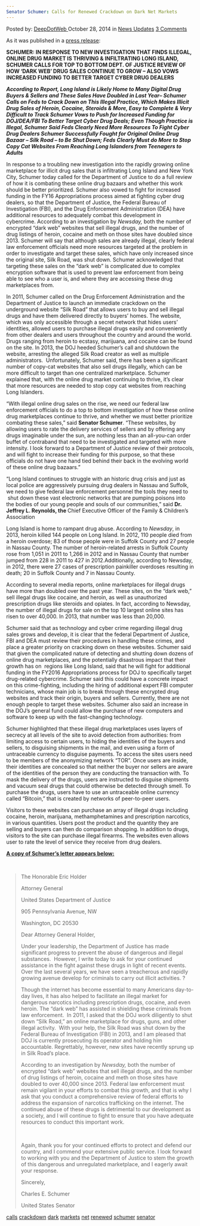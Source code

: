 ```yaml
---
Senator Schumer: Calls for Renewed Crackdown on Dark Net Markets
---
```

<article class="post-listing post-7868 post type-post status-publish format-standard has-post-thumbnail hentry  tag-calls tag-crackdown tag-dark tag-net tag-renewed tag-schumer tag-senator">
    <div class="post-inner">
        <span>Posted by: <a href="https://www.deepdotweb.com/author/admin/" title="">DeepDotWeb </a></span>
    <span>October 28, 2014</span>
    <span>in <a href="https://www.deepdotweb.com/category/news-updates/" rel="category tag">News Updates</a></span>
    <span><a href="https://www.deepdotweb.com/2014/10/28/senator-schumer-calls-for-renewed-crackdown-on-dark-net-markets/#comments">3 Comments</a></span>
    </p>
    <div class="clear"></div>
    <div class="entry">
    <p>As it was published in a <a href="http://www.schumer.senate.gov/record.cfm?id=356497&amp;" target="_blank">press release</a>:</p>
    <p><b>SCHUMER: IN RESPONSE TO NEW INVESTIGATION THAT FINDS ILLEGAL, ONLINE DRUG MARKET IS THRIVING &amp; INFILTRATING LONG ISLAND, SCHUMER CALLS FOR TOP TO BOTTOM DEPT. OF JUSTICE REVIEW OF HOW ‘DARK WEB’ DRUG SALES CONTINUE TO GROW – ALSO VOWS INCREASED FUNDING TO BETTER TARGET CYBER DRUG DEALERS </b></p>
    <p><b><i>According to Report, Long Island is Likely Home to Many Digital Drug Buyers &amp; Sellers and These Sales Have Doubled in Last Year– Schumer Calls on Feds to Crack Down on This Illegal Practice, Which Makes Illicit Drug Sales of Heroin, Cocaine, Steroids &amp; More, Easy to Complete &amp; Very Difficult to Track Schumer Vows to Push for Increased Funding for DOJ/DEA/FBI To Better Target Cyber Drug Deals; Even Though Practice is Illegal, Schumer Said Feds Clearly Need More Resources To Fight Cyber Drug Dealers Schumer Successfully Fought for Original Online Drug Bazaar – Silk Road – to Be Shut Down; Feds Clearly Must do More to Stop Copy Cat Websites From Reaching Long Islanders from Teenagers to Adults </i></b></p>
    <p>In response to a troubling new investigation into the rapidly growing online marketplace for illicit drug sales that is infiltrating Long Island and New York City, Schumer today called for the Department of Justice to do a full review of how it is combating these online drug bazaars and whether this work should be better prioritized. Schumer also vowed to fight for increased funding in the FY16 Appropriations process aimed at fighting cyber drug dealers, so that the Department of Justice, the Federal Bureau of Investigation (FBI), and the Drug Enforcement Administration (DEA) have additional resources to adequately combat this development in cybercrime. According to an investigation by <em>Newsday, </em>both the number of encrypted “dark web” websites that sell illegal drugs, and the number of drug listings of heroin, cocaine and meth on those sites have doubled since 2013. Schumer will say that although sales are already illegal, clearly federal law enforcement officials need more resources targeted at the problem in order to investigate and target these sales, which have only increased since the original site, Silk Road, was shut down. Schumer acknowledged that targeting these sales on the “dark web” is complicated due to complex encryption software that is used to prevent law enforcement from being able to see who a user is, and where they are accessing these drug marketplaces from.</p>
    <p>In 2011, Schumer called on the Drug Enforcement Administration and the Department of Justice to launch an immediate crackdown on the underground website “Silk Road” that allows users to buy and sell illegal drugs and have them delivered directly to buyers’ homes. The website, which was only accessible through a secret network that hides users’ identities, allowed users to purchase illegal drugs easily and conveniently from other dealers and users throughout the country and around the world. Drugs ranging from heroin to ecstasy, marijuana, and cocaine can be found on the site. In 2013, the DOJ heeded Schumer’s call and shutdown the website, arresting the alleged Silk Road creator as well as multiple administrators.  Unfortunately, Schumer said, there has been a significant number of copy-cat websites that also sell drugs illegally, which can be more difficult to target than one centralized marketplace. Schumer explained that, with the online drug market continuing to thrive, it’s clear that more resources are needed to stop copy cat websites from reaching Long Islanders.</p>
    <p>“With illegal online drug sales on the rise, we need our federal law enforcement officials to do a top to bottom investigation of how these online drug marketplaces continue to thrive, and whether we must better prioritize combating these sales,” said <strong>Senator Schumer</strong>. “These websites, by allowing users to rate the delivery services of sellers and by offering any drugs imaginable under the sun, are nothing less than an all-you-can order buffet of contraband that need to be investigated and targeted with more intensity. I look forward to a Department of Justice review of their protocols, and will fight to increase their funding for this purpose, so that these officials do not have one hand tied behind their back in the evolving world of these online drug bazaars.”</p>
    <p>“Long Island continues to struggle with an historic drug crisis and just as local police are aggressively pursuing drug dealers in Nassau and Suffolk, we need to give federal law enforcement personnel the tools they need to  shut down these vast electronic networks that are pumping poisons into the bodies of our young people and souls of our communities,” said <strong>Dr. Jeffrey L. Reynolds, the </strong>Chief Executive Officer of the Family &amp; Children&#8217;s Association</p>
    <p>Long Island is home to rampant drug abuse. According to <em>Newsday</em>, in 2013, heroin killed 144 people on Long Island. In 2012, 110 people died from a heroin overdose; 83 of those people were in Suffolk County and 27 people in Nassau County. The number of heroin-related arrests in Suffolk County rose from 1,051 in 2011 to 1,266 in 2012 and in Nassau County that number jumped from 228 in 2011 to 427 in 2012.Additionally, according to Newsday, in 2012, there were 27 cases of prescription painkiller overdoses resulting in death; 20 in Suffolk County and 7 in Nassau County.</p>
    <p>According to several media reports, online marketplaces for illegal drugs have more than doubled over the past year. These sites, on the “dark web,” sell illegal drugs like cocaine, and heroin, as well as unauthorized prescription drugs like steroids and opiates. In fact, according to Newsday, the number of illegal drugs for sale on the top 10 largest online sites has risen to over 40,000. In 2013, that number was less than 20,000.</p>
    <p>Schumer said that as technology and cyber crime regarding illegal drug sales grows and develop, it is clear that the federal Department of Justice, FBI and DEA must review their procedures in handling these crimes, and place a greater priority on cracking down on these websites. Schumer said that given the complicated nature of detecting and shutting down dozens of online drug marketplaces, and the potentially disastrous impact that their growth has on  regions like Long Island, said that he will fight for additional funding in the FY2016 Appropriations process for DOJ to specifically target drug-related cybercrime. Schumer said this could have a concrete impact on this crime-fighting, including the hiring of additional expert FBI computer technicians, whose main job is to break through these encrypted drug websites and track their origin, buyers and sellers. Currently, there are not enough people to target these websites. Schumer also said an increase in the DOJ’s general fund could allow the purchase of new computers and software to keep up with the fast-changing technology.</p>
    <p>Schumer highlighted that these illegal drug marketplaces uses layers of secrecy at all levels of the site to avoid detection from authorities: from limiting access to certain users, to hiding the identities of the buyers and sellers, to disguising shipments in the mail, and even using a form of untraceable currency to disguise payments. To access the sites users need to be members of the anonymizing network “TOR”. Once users are inside, their identities are concealed so that neither the buyer nor sellers are aware of the identities of the person they are conducting the transaction with. To mask the delivery of the drugs, users are instructed to disguise shipments and vacuum seal drugs that could otherwise be detected through smell. To purchase the drugs, users have to use an untraceable online currency called “Bitcoin,” that is created by networks of peer-to-peer users.</p>
    <p>Visitors to these websites can purchase an array of illegal drugs including cocaine, heroin, marijuana, methamphetamines and prescription narcotics, in various quantities. Users post the product and the quantity they are selling and buyers can then do comparison shopping. In addition to drugs, visitors to the site can purchase illegal firearms. The websites even allows user to rate the level of service they receive from drug dealers.</p>
    <p><span style="text-decoration: underline;"><strong>A copy of Schumer’s letter appears below:</strong></span></p>
    <p>&nbsp;</p>
    <blockquote><p>The Honorable Eric Holder</p>
    <p>Attorney General</p>
    <p>United States Department of Justice</p>
    <p>905 Pennsylvania Avenue, NW</p>
    <p>Washington, DC 20530</p>
    <p>Dear Attorney General Holder,</p>
    <p>Under your leadership, the Department of Justice has made significant progress to prevent the abuse of dangerous and illegal substances.  However, I write today to ask for your continued assistance in the fight against these drugs in light of recent events. Over the last several years, we have seen a treacherous and rapidly growing avenue develop for criminals to carry out illicit activities. ?‎</p>
    <p>Though the internet has become essential to many Americans day-to-day lives, it has also helped to facilitate an illegal market for dangerous narcotics including prescription drugs, cocaine, and even heroin. The “dark web” has assisted in shielding these criminals from law enforcement.  In 2011, I asked that the DOJ work diligently to shut down “Silk Road,” an online marketplace for drugs, guns, and other illegal activity.  With your help, the Silk Road was shut down by the Federal Bureau of Investigation (FBI) in 2013, and I am pleased that DOJ is currently prosecuting its operator and holding him accountable. ‎Regrettably, however, new sites have recently sprung up in Silk Road&#8217;s place.</p>
    <p>According to an investigation by <em>Newsday, </em>both the number of encrypted “dark web” websites that sell illegal drugs, and the number of drug listings of heroin, cocaine and meth on those sites have doubled to over 40,000 since 2013‎. Federal law enforcement must remain vigilant in your efforts to combat this growth, and that is why I ask that you conduct a comprehensive review of federal efforts to address the expansion of narcotics trafficking on the internet. The continued abuse of these drugs is detrimental to our development as a society, and I will continue to fight to ensure that you have adequate resources to conduct this important work.</p>
    <p>&nbsp;</p>
    <p>Again, thank you for your continued efforts to protect and defend our country, and I commend your extensive public service. I look forward to working with you and the Department of Justice to stem the growth of this dangerous and unregulated marketplace, and I eagerly await your response.</p>
    <p>Sincerely,</p>
    <p>Charles E. Schumer</p>
    <p>United States Senator</p></blockquote>
    </div>
    <a href="https://www.deepdotweb.com/tag/calls/" rel="tag">calls</a> <a href="https://www.deepdotweb.com/tag/crackdown/" rel="tag">crackdown</a> <a href="https://www.deepdotweb.com/tag/dark/" rel="tag">dark</a> <a href="https://www.deepdotweb.com/tag/markets/" rel="tag">markets</a> <a href="https://www.deepdotweb.com/tag/net/" rel="tag">net</a> <a href="https://www.deepdotweb.com/tag/renewed/" rel="tag">renewed</a> <a href="https://www.deepdotweb.com/tag/schumer/" rel="tag">schumer</a> <a href="https://www.deepdotweb.com/tag/senator/" rel="tag">senator</a></span> <span style="display:none" class="updated">2014-10-28</span>
    <div style="display:none" class="vcard author" itemprop="author" itemscope itemtype="http://schema.org/Person"><strong class="fn" itemprop="name">
    </div>
</article>

